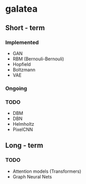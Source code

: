# galatea

## Short - term

### Implemented

- GAN
- RBM (Bernouli-Bernouli)
- Hopfield
- Boltzmann 
- VAE

### Ongoing



### TODO

- DBM
- DBN
- Helmholtz 
- PixelCNN

## Long - term

### TODO

- Attention models (Transformers)
- Graph Neural Nets